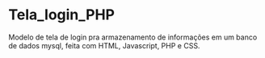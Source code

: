 # Tela_login_PHP
Modelo de tela de login pra armazenamento de informações em um banco de dados mysql, feita com HTML, Javascript, PHP e CSS.
